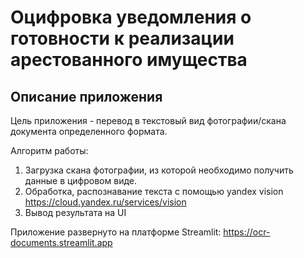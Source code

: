 # Оцифровка уведомления о готовности к реализации арестованного имущества

## Описание приложения
Цель приложения - перевод  в текстовый вид фотографии/скана документа определенного формата.

Алгоритм работы:
1. Загрузка скана фотографии, из которой необходимо получить данные в цифровом виде. 
2. Обработка, распознавание текста с помощью yandex vision https://cloud.yandex.ru/services/vision  
3. Вывод результата на UI

Приложение развернуто на платформе Streamlit: https://ocr-documents.streamlit.app
